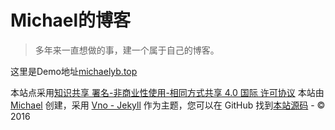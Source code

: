 # Michael的博客
>多年来一直想做的事，建一个属于自己的博客。

这里是Demo地址[michaelyb.top](http://michaelyb.top)


<section class="footer">
    <footer>
    	<span class="footer__copyright">本站点采用<a href="http://creativecommons.org/licenses/by-nc-sa/4.0/">知识共享 署名-非商业性使用-相同方式共享 4.0 国际 许可协议</a></span>
        <span class="footer__copyright">本站由 <a href="http://www.michaelyb.top/about">Michael</a>
        创建，采用 <a href="https://github.com/onevcat/vno-jekyll">Vno - Jekyll</a> 作为主题，您可以在 GitHub 找到<a href="https://github.com/onevcat/OneV-s-Den">本站源码</a> - &copy; 2016</span>
    </footer>
</section>
